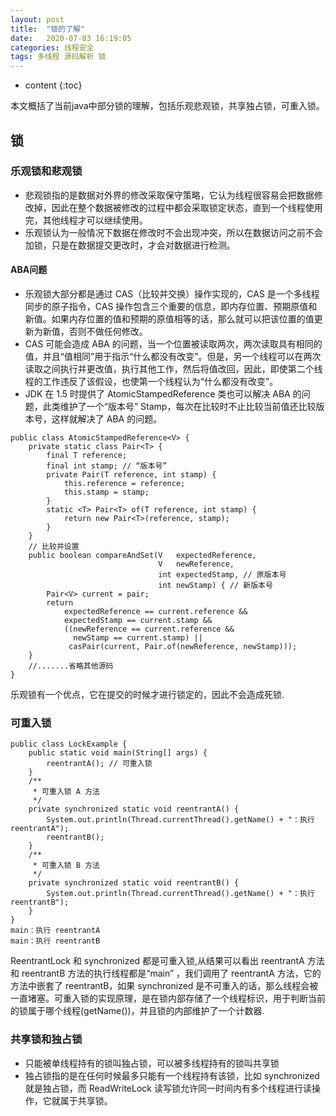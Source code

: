 ```yaml
---
layout: post
title:  "锁的了解"
date:   2020-07-03 16:19:05
categories: 线程安全
tags: 多线程 源码解析 锁 
---
```


* content
{:toc}

本文概括了当前java中部分锁的理解，包括乐观悲观锁，共享独占锁，可重入锁。





## 锁

### 乐观锁和悲观锁
- 悲观锁指的是数据对外界的修改采取保守策略，它认为线程很容易会把数据修改掉，因此在整个数据被修改的过程中都会采取锁定状态，直到一个线程使用完，其他线程才可以继续使用。
- 乐观锁认为一般情况下数据在修改时不会出现冲突，所以在数据访问之前不会加锁，只是在数据提交更改时，才会对数据进行检测。

#### ABA问题
- 乐观锁大部分都是通过 CAS（比较并交换）操作实现的，CAS 是一个多线程同步的原子指令，CAS 操作包含三个重要的信息，即内存位置、预期原值和新值。如果内存位置的值和预期的原值相等的话，那么就可以把该位置的值更新为新值，否则不做任何修改。
- CAS 可能会造成 ABA 的问题，当一个位置被读取两次，两次读取具有相同的值，并且“值相同”用于指示“什么都没有改变”。但是，另一个线程可以在两次读取之间执行并更改值，执行其他工作，然后将值改回，因此，即使第二个线程的工作违反了该假设，也使第一个线程认为“什么都没有改变”。
- JDK 在 1.5 时提供了 AtomicStampedReference 类也可以解决 ABA 的问题，此类维护了一个“版本号” Stamp，每次在比较时不止比较当前值还比较版本号，这样就解决了 ABA 的问题。

```
public class AtomicStampedReference<V> {
    private static class Pair<T> {
        final T reference;
        final int stamp; // “版本号”
        private Pair(T reference, int stamp) {
            this.reference = reference;
            this.stamp = stamp;
        }
        static <T> Pair<T> of(T reference, int stamp) {
            return new Pair<T>(reference, stamp);
        }
    }
    // 比较并设置
    public boolean compareAndSet(V   expectedReference,
                                 V   newReference,
                                 int expectedStamp, // 原版本号
                                 int newStamp) { // 新版本号
        Pair<V> current = pair;
        return
            expectedReference == current.reference &&
            expectedStamp == current.stamp &&
            ((newReference == current.reference &&
              newStamp == current.stamp) ||
             casPair(current, Pair.of(newReference, newStamp)));
    }
    //.......省略其他源码
}

```
乐观锁有一个优点，它在提交的时候才进行锁定的，因此不会造成死锁.

### 可重入锁
```
public class LockExample {
    public static void main(String[] args) {
        reentrantA(); // 可重入锁
    }
    /**
     * 可重入锁 A 方法
     */
    private synchronized static void reentrantA() {
        System.out.println(Thread.currentThread().getName() + "：执行 reentrantA");
        reentrantB();
    }
    /**
     * 可重入锁 B 方法
     */
    private synchronized static void reentrantB() {
        System.out.println(Thread.currentThread().getName() + "：执行 reentrantB");
    }
}
main：执行 reentrantA
main：执行 reentrantB

```
ReentrantLock 和 synchronized 都是可重入锁,从结果可以看出 reentrantA 方法和 reentrantB 方法的执行线程都是“main” ，我们调用了 reentrantA 方法，它的方法中嵌套了 reentrantB，如果 synchronized 是不可重入的话，那么线程会被一直堵塞。可重入锁的实现原理，是在锁内部存储了一个线程标识，用于判断当前的锁属于哪个线程(getName())，并且锁的内部维护了一个计数器.

### 共享锁和独占锁
- 只能被单线程持有的锁叫独占锁，可以被多线程持有的锁叫共享锁
- 独占锁指的是在任何时候最多只能有一个线程持有该锁，比如 synchronized 就是独占锁，而 ReadWriteLock 读写锁允许同一时间内有多个线程进行读操作，它就属于共享锁。
